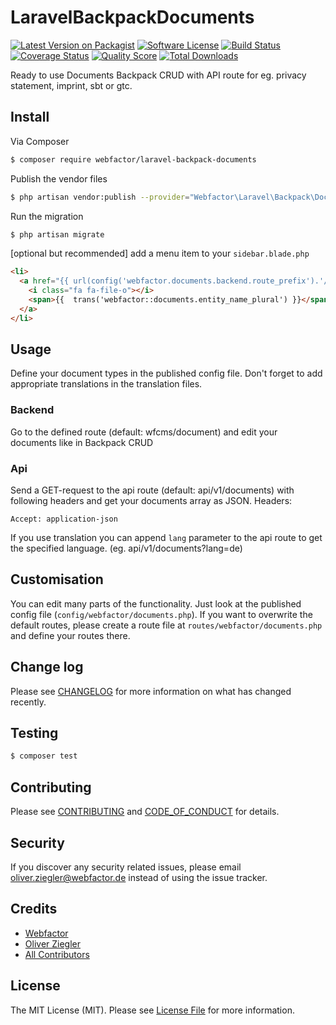 # LaravelBackpackDocuments

[![Latest Version on Packagist][ico-version]][link-packagist]
[![Software License][ico-license]](LICENSE.md)
[![Build Status][ico-travis]][link-travis]
[![Coverage Status][ico-scrutinizer]][link-scrutinizer]
[![Quality Score][ico-code-quality]][link-code-quality]
[![Total Downloads][ico-downloads]][link-downloads]

Ready to use Documents Backpack CRUD with API route for eg. privacy statement, imprint, sbt or gtc.

## Install

Via Composer

``` bash
$ composer require webfactor/laravel-backpack-documents
```

Publish the vendor files

``` bash
$ php artisan vendor:publish --provider="Webfactor\Laravel\Backpack\Documents\DocumentsServiceProvider"
```

Run the migration

``` bash
$ php artisan migrate
```

\[optional but recommended\] add a menu item to your `sidebar.blade.php`

``` html
<li>
  <a href="{{ url(config('webfactor.documents.backend.route_prefix').'/'.config('webfactor.documents.backend.route')) }}">
    <i class="fa fa-file-o"></i>
    <span>{{  trans('webfactor::documents.entity_name_plural') }}</span>
  </a>
</li>
```

## Usage

Define your document types in the published config file.
Don't forget to add appropriate translations in the translation files.


### Backend

Go to the defined route (default: wfcms/document) and edit your documents like in Backpack CRUD

### Api

Send a GET-request to the api route (default: api/v1/documents) with following headers and get your documents array as JSON.
Headers:
```
Accept: application-json
```

If you use translation you can append `lang` parameter to the api route to get the specified language. (eg. api/v1/documents?lang=de)

## Customisation

You can edit many parts of the functionality. Just look at the published config file (`config/webfactor/documents.php`).
If you want to overwrite the default routes, please create a route file at `routes/webfactor/documents.php` and define your routes there.

## Change log

Please see [CHANGELOG](CHANGELOG.md) for more information on what has changed recently.

## Testing

``` bash
$ composer test
```

## Contributing

Please see [CONTRIBUTING](CONTRIBUTING.md) and [CODE_OF_CONDUCT](CODE_OF_CONDUCT.md) for details.

## Security

If you discover any security related issues, please email oliver.ziegler@webfactor.de instead of using the issue tracker.

## Credits

- [Webfactor][link-webfactor]
- [Oliver Ziegler][link-author]
- [All Contributors][link-contributors]

## License

The MIT License (MIT). Please see [License File](LICENSE.md) for more information.

[ico-version]: https://img.shields.io/packagist/v/webfactor/laravel-backpack-documents.svg?style=flat-square
[ico-license]: https://img.shields.io/badge/license-MIT-brightgreen.svg?style=flat-square
[ico-travis]: https://img.shields.io/travis/webfactor/laravel-backpack-documents/master.svg?style=flat-square
[ico-scrutinizer]: https://img.shields.io/scrutinizer/coverage/g/webfactor/laravel-backpack-documents.svg?style=flat-square
[ico-code-quality]: https://img.shields.io/scrutinizer/g/webfactor/laravel-backpack-documents.svg?style=flat-square
[ico-downloads]: https://img.shields.io/packagist/dt/webfactor/laravel-backpack-documents.svg?style=flat-square

[link-packagist]: https://packagist.org/packages/webfactor/laravel-backpack-documents
[link-travis]: https://travis-ci.org/webfactor/laravel-backpack-documents
[link-scrutinizer]: https://scrutinizer-ci.com/g/webfactor/laravel-backpack-documents/code-structure
[link-code-quality]: https://scrutinizer-ci.com/g/webfactor/laravel-backpack-documents
[link-downloads]: https://packagist.org/packages/webfactor/laravel-backpack-documents
[link-author]: https://github.com/OliverZiegler
[link-contributors]: ../../contributors
[link-webfactor]: https://github.com/webfactor
